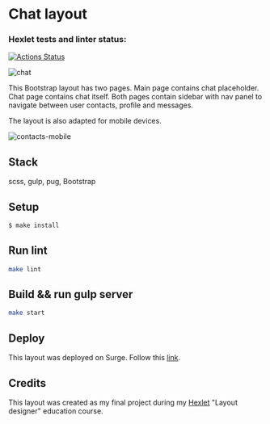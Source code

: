 # Chat layout

### Hexlet tests and linter status:
[![Actions Status](https://github.com/denivladislav/layout-designer-project-59/workflows/hexlet-check/badge.svg)](https://github.com/denivladislav/layout-designer-project-59/actions)

![chat](https://user-images.githubusercontent.com/71961494/201165483-b51502b1-3756-4bd5-ba89-4e30a9afdeca.png)

This Bootstrap layout has two pages. Main page contains chat placeholder. Chat page contains chat itself. Both pages contain sidebar with nav panel to navigate between user contacts, profile and messages.

The layout is also adapted for mobile devices.

![contacts-mobile](https://user-images.githubusercontent.com/71961494/201165503-bee52a66-8a6f-4e04-aa2f-e3143a99acb0.png)

## Stack
scss, gulp, pug, Bootstrap

## Setup

```sh
$ make install
```

## Run lint

```sh
make lint
```

## Build && run gulp server

```sh
make start
```

## Deploy
This layout was deployed on Surge. Follow this <a target=_blank href="http://true-river.surge.sh/">link</a>.

## Credits
This layout was created as my final project during my <a target=_blank href="https://en.hexlet.io/pages/about">Hexlet</a> "Layout designer" education course.
